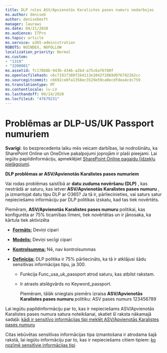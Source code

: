 ```yaml
---
title: DLP rules ASV/Apvienotās Karalistes pases numurs nedarbojas
ms.author: deniseb
author: denisebmsft
manager: laurawi
ms.date: 04/21/2020
ms.audience: ITPro
ms.topic: article
ms.service: o365-administration
ROBOTS: NOINDEX, NOFOLLOW
localization_priority: Normal
ms.custom:
- "1319"
- "3200001"
ms.assetid: fc178b8b-943b-4346-a2bd-a75c6af6f80f
ms.openlocfilehash: c6c7191f380f264113e2042f2869d9767922b2cc
ms.sourcegitcommit: c6692ce0fa1358ec3529e59ca0ecdfdea4cdc759
ms.translationtype: MT
ms.contentlocale: lv-LV
ms.lasthandoff: 09/14/2020
ms.locfileid: "47679231"
---
```

# <a name="problems-with-dlp---usuk-passport-numbers"></a>Problēmas ar DLP-US/UK Passport numuriem

**Svarīgi**: šo bezprecedenta laiku mēs veicam darbības, lai nodrošinātu, ka SharePoint Online un OneDrive pakalpojumi joprojām ir plaši pieejami. Lai iegūtu papildinformāciju, apmeklējiet [SharePoint Online pagaidu līdzekļu pielāgojumi](https://aka.ms/ODSPAdjustments).

**DLP problēmas ar ASV/Apvienotās Karalistes pases numuriem**

Vai rodas problēmas saistībā ar **datu zuduma novēršanu (DLP)** , kas nestrādā ar saturu, kas ietver **ASV/Apvienotās Karalistes pases numuru** , ja izmantojat datu tipu DLP ar O365? Ja tā ir, pārliecinieties, vai saturs satur nepieciešamo informāciju par DLP politikas izskatu, kad tas tiek novērtēts.
  
Piemēram, **ASV/Apvienotās Karalistes pases numuru** politikai, kas konfigurēta ar 75% ticamības līmeni, tiek novērtētas un ir jānosaka, ka kārtula tiek aktivizēta
  
- **[Formāts:](https://docs.microsoft.com/microsoft-365/compliance/sensitive-information-type-entity-definitions#format-77)** Deviņi cipari

- **[Modelis:](https://docs.microsoft.com/microsoft-365/compliance/sensitive-information-type-entity-definitions#pattern-77)** Deviņi secīgi cipari

- **[Kontrolsumma:](https://docs.microsoft.com/microsoft-365/compliance/sensitive-information-type-entity-definitions#checksum-76)** Nē, nav kontrolsummas

- **[Definīcija:](https://docs.microsoft.com/microsoft-365/compliance/sensitive-information-type-entity-definitions#definition-77)** DLP politika ir 75% pārliecināts, ka tā ir atklājusi šādu sensitīvas informācijas tipu, ja 300.

  - Funkcija Func_usa_uk_passport atrod saturu, kas atbilst rakstam.

  - Ir atrasts atslēgvārds no Keyword_passport.

    Piemēram, tālāk sniegtais piemērs izraisa **ASV/Apvienotās Karalistes pases numuru** politiku: ASV pases numurs 123456789

Lai iegūtu papildinformāciju par to, kas ir nepieciešams ASV/Apvienotās Karalistes pases numura satura noteikšanai, skatiet šī raksta nākamajā sadaļā: [kādi ir sensitīvo informācijas tipi meklēt ASV/Apvienotās Karalistes pases numuru](https://docs.microsoft.com/microsoft-365/compliance/sensitive-information-type-entity-definitions#us--uk-passport-number)
  
Citas iebūvētas sensitīvas informācijas tipa izmantošana ir atrodama šajā rakstā, lai iegūtu informāciju par to, kas ir nepieciešams citiem tipiem: [ko nozīmē sensitīvie informācijas tipi](https://docs.microsoft.com/microsoft-365/compliance/sensitive-information-type-entity-definitions)
  